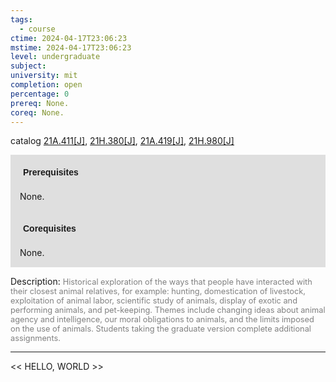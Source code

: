 ```yaml
---
tags:
  - course
ctime: 2024-04-17T23:06:23
mstime: 2024-04-17T23:06:23
level: undergraduate
subject: 
university: mit
completion: open
percentage: 0
prereq: None.
coreq: None.
---
```


catalog [21A.411[J]](http://student.mit.edu/catalog/m21Aa.html#21A.411), [21H.380[J]](http://student.mit.edu/catalog/m21Hb.html#21H.380), [21A.419[J]](http://student.mit.edu/catalog/m21Aa.html#21A.419), [21H.980[J]](http://student.mit.edu/catalog/m21Hb.html#21H.980)

<span style="display: block; padding: 15px; background-color: rgb(100, 100, 100, 0.2);"><font id="m_prereq2109_0" style="display: block; font-family: Arial, sans-serif; font-weight: bold; padding: 5px">Prerequisites</font><br><span id="prereq2109_0">None.</span></span>
<span style="display: block; padding: 15px; background-color: rgb(100, 100, 100, 0.2);"><font id="m_coreq2109_0" style="display: block; font-family: Arial, sans-serif; font-weight: bold; padding: 5px">Corequisites</font><br><span id="coreq2109_0">None.</span></span>

<font style="">Description:</font>
<font style="color: grey; font-size: 0.8rem;">Historical exploration of the ways that people have interacted with their closest animal relatives, for example: hunting, domestication of livestock, exploitation of animal labor, scientific study of animals, display of exotic and performing animals, and pet-keeping. Themes include changing ideas about animal agency and intelligence, our moral obligations to animals, and the limits imposed on the use of animals. Students taking the graduate version complete additional assignments.</font>



---

<< HELLO, WORLD >>

